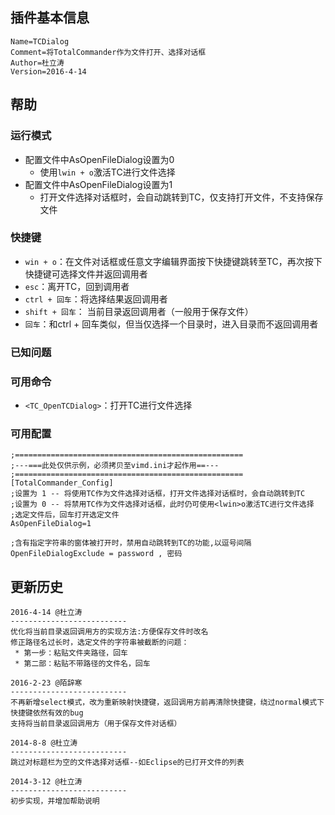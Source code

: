 ﻿## 插件基本信息

```
Name=TCDialog
Comment=将TotalCommander作为文件打开、选择对话框
Author=杜立涛
Version=2016-4-14

```

## 帮助

### 运行模式
* 配置文件中AsOpenFileDialog设置为0
  * 使用`lwin + o`激活TC进行文件选择
* 配置文件中AsOpenFileDialog设置为1
  * 打开文件选择对话框时，会自动跳转到TC，仅支持打开文件，不支持保存文件

### 快捷键
* `win + o`：在文件对话框或任意文字编辑界面按下快捷键跳转至TC，再次按下快捷键可选择文件并返回调用者
* `esc`：离开TC，回到调用者
* `ctrl + 回车`：将选择结果返回调用者
* `shift + 回车`： 当前目录返回调用者（一般用于保存文件）
* `回车`：和ctrl + 回车类似，但当仅选择一个目录时，进入目录而不返回调用者

### 已知问题

### 可用命令
* `<TC_OpenTCDialog>`：打开TC进行文件选择
 
### 可用配置

```
;===================================================
;---===此处仅供示例，必须拷贝至vimd.ini才起作用==---
;===================================================
[TotalCommander_Config]
;设置为 1 -- 将使用TC作为文件选择对话框，打开文件选择对话框时，会自动跳转到TC
;设置为 0 -- 将禁用TC作为文件选择对话框，此时仍可使用<lwin>o激活TC进行文件选择
;选定文件后，回车打开选定文件
AsOpenFileDialog=1

;含有指定字符串的窗体被打开时，禁用自动跳转到TC的功能,以逗号间隔
OpenFileDialogExclude = password , 密码
```

## 更新历史

```
2016-4-14 @杜立涛
--------------------------
优化将当前目录返回调用方的实现方法:方便保存文件时改名
修正路径名过长时，选定文件的字符串被截断的问题：
 * 第一步：粘贴文件夹路径，回车
 * 第二部：粘贴不带路径的文件名，回车

2016-2-23 @陌辞寒
--------------------------
不再新增select模式，改为重新映射快捷键，返回调用方前再清除快捷键，绕过normal模式下快捷键依然有效的bug
支持将当前目录返回调用方（用于保存文件对话框）

2014-8-8 @杜立涛
--------------------------
跳过对标题栏为空的文件选择对话框--如Eclipse的已打开文件的列表

2014-3-12 @杜立涛
--------------------------
初步实现，并增加帮助说明
```
